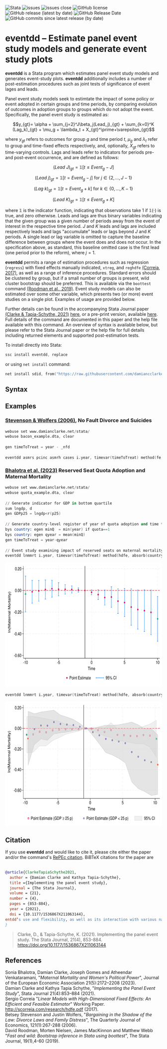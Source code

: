 ![Stata](https://img.shields.io/badge/stata-2013-green) 
![issues](https://img.shields.io/github/issues/damiancclarke/eventdd) 
![issues close](https://img.shields.io/github/issues-closed/damiancclarke/eventdd) 
![GitHub license](https://img.shields.io/github/license/damiancclarke/eventdd)
![GitHub release (latest by date)](https://img.shields.io/github/v/release/damiancclarke/eventdd?label=last%20version)
![GitHub Release Date](https://img.shields.io/github/release-date/damiancclarke/eventdd)
![GitHub commits since latest release (by date)](https://img.shields.io/github/commits-since/damiancclarke/eventdd/latest)


# eventdd &ndash; Estimate panel event study models and generate event study plots

**eventdd** is a Stata program which estimates panel event study models and generates event-study plots.  **eventdd** additionally includes a number of post-estimation procedures such as joint tests of significance of event lages and leads.  

Panel event study models seek to estimtate the impact of some policy or event adopted in certain groups and time periods, by comparing evolution of outcomes in adoption groups to groups which do not adopt the event.  Specifically, the panel event study is estimated as: 

```math
y_{gt}= \alpha + \sum_{j=2}^J\beta_j(Lead_j)_{gt} + \sum_{k=0}^K (Lag_k)_{gt} + \mu_g + \lambda_t + X_{gt}^\prime+\varepsilon_{gt}
``` 

where $y_{gt}$ refers to outcomes for group $g$ and time period $t$, $\mu_g$ and $\lambda_t$ refer to group and time-fixed effects respectively, and, optionally, $X_{gt}$ refers to time-varying controls.  Lags and leads refer to indicators for periods pre- and post-event occurrence, and are defined as follows:
```math
(Lead\ J)_{gt}= \mathbb{1}[t\leq Event_g-J]                    
```
```math
(Lead\ j)_{gt}= \mathbb{1}[t = Event_g-j] \text{ for } j\in\{2,\ldots,J-1\} 
```
```math
(Lag\ k)_{gt}= \mathbb{1}[t = Event_g+k] \text{ for } k\in\{0,\ldots,K-1\} 
```
```math
(Lead\ K)_{gt}= \mathbb{1}[t\leq Event_g+K]
```
where $\mathbb{1}$ is the indicator function, indicating that observations take 1 if $\mathbb{1}(\cdot)$ is true, and zero otherwise.  Leads and lags are thus binary variables indicating that the given group was a given number of periods away from the event of interest in the respective time period. $J$ and $K$ leads and lags are included respectively leads and lags "accumulate" leads or lags beyond $J$ and $K$ periods. A single lead or lag variable is omitted to capture the baseline difference between groups where the event does and does not occur. In the specification above, as standard, this baseline omitted case is the first lead (one period prior to the reform), where $j = 1$.

**eventdd** permits a range of estimation procedures such as regression (`regress`) with fixed effects manually indicated, `xtreg`, and `reghdfe` [(Correia, 2017)](#3), as well as a range of inference procedures.  Standard errors should be clustered by group, but if a small number of groups is present, wild cluster bootstrap should be preferred.  This is available via the `boottest` command [(Roodman et al., 2019)](#5).  Event study models can also be estimated over some other variable, which presents two (or more) event studies on a single plot.  Examples of usage are provided below.

Further details can be found in the accompanying Stata Journal paper [(Clarke & Tapia-Schythe, 2021)](#2) [here](https://journals.sagepub.com/doi/full/10.1177/1536867X211063144), or a pre-print version, available [here](https://www.damianclarke.net/research/papers/panelEvent.pdf).  Full details of the command are documented in this paper and the help file available with this command.  An overview of syntax is available below, but please refer to the Stata Journal paper or the help file for full details including returned elements and supported post-estimation tests.

To install directly into Stata:
```s
ssc install eventdd, replace
```
or using ```net install``` command:
```s
net install sdid, from("https://raw.githubusercontent.com/damiancclarke/eventdd/master") replace
```

## Syntax



## Examples

### [Stevenson & Wolfers (2006)](#4), No Fault Divorce and Suicides
```s
webuse set www.damianclarke.net/stata/
webuse bacon_example.dta, clear

gen timeToTreat = year - _nfd

eventdd asmrs pcinc asmrh cases i.year, timevar(timeToTreat) method(fe, cluster(stfips)) graph_op(ytitle("Suicides per 1m Women") xlabel(-20(5)25))
```

### [Bhalotra et al. (2023)](#1) Reserved Seat Quota Adoption and Maternal Mortality 
```s
webuse set www.damianclarke.net/stata/
webuse quota_example.dta, clear

// Generate indicator for GDP in bottom quartile
sum lngdp, d
gen GDPp25 = lngdp<r(p25)

// Generate country-level register of year of quota adoption and time to adoption
bys country: egen minQ  = min(year) if quota==1
bys country: egen qyear = mean(minQ)
gen timeToTreat = year-qyear

// Event study examining impact of reserved seats on maternal mortality
eventdd lnmmrt i.year, timevar(timeToTreat) method(hdfe, absorb(country) cluster(country)) lags(10) leads(10) accum graph
```

<img src="https://github.com/damiancclarke/eventdd/blob/main/quotas.png" width="600" height="400"> 

```s
eventdd lnmmrt i.year, timevar(timeToTreat) method(hdfe, absorb(country) cluster(country)) lags(10) leads(10) accum over(GDPp25) jitter(0.2)  graph_op(legend(pos(6) order(2 "Point Estimate (GDP {&ge} 25 p)" 5 "Point Estimate (GDP < 25 p)" 1 "95% CI") rows(1))) coef_op(g1(ms(Sh)) g2(ms(Oh))) ci(rarea, g1(color(gs12%30)) g2(color(gs12%50))) 
```

<img src="https://github.com/damiancclarke/eventdd/blob/main/quotasByGDP.png" width="600" height="400"> 

## Citation

If you use **eventdd** and would like to cite it, please cite either the paper and/or the command's [RePEc citation](https://ideas.repec.org/c/boc/bocode/s458737.html).  BiBTeX citations for the paper are 

```bibtex

@article{ClarkeTapiaSchythe2021,
  author = {Damian Clarke and Kathya Tapia-Schythe},
  title ={Implementing the panel event study},
  journal = {The Stata Journal},
  volume = {21},
  number = {4},
  pages = {853-884},
  year = {2021},
  doi = {10.1177/1536867X211063144},
entdd’s use and flexibility, as well as its interaction with various native Stata commands, and other relevant community-contributed commands such as reghdfe and boottest. }
}
```
> Clarke, D., & Tapia-Schythe, K. (2021). Implementing the panel event study. The Stata Journal, 21(4), 853-884. https://doi.org/10.1177/1536867X211063144



## References
<a id="1">Sonia Bhalotra, Damian Clarke, Joseph Gomes and Atheendar Venkataramani</a>, "*Maternal Mortality and Women's Political Power*", Journal of the European Economic Association 21(5):2172–2208 (2023).  
<a id="2">Damian Clarke and Kathya Tapia Schythe</a>, "*Implementing the Panel Event Study*", Stata Journal 21(4):853–884 (2021).  
<a id="3">Sergio Correia</a> "*Linear Models with High-Dimensional Fixed Effects: An Efficient and Feasible Estimator*" Working Paper. http://scorreia.com/research/hdfe.pdf (2017).  
<a id="4">Betsey Stevenson and Justin Wolfers</a>, "*Bargaining in the Shadow of the Law: Divorce Laws and Family Distress*", The Quarterly Journal of Economics, 121(1):267-288 (2006).  
<a id="5">David Roodman, Morten Nielsen, James MacKinnon and Matthew Webb</a> "*Fast and wild: Bootstrap inference in Stata using boottest*", The Stata Journal, 19(1),4-60 (2019).  
